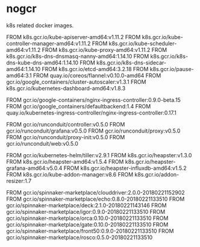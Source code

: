 # nogcr

k8s related docker images.

FROM k8s.gcr.io/kube-apiserver-amd64:v1.11.2
FROM k8s.gcr.io/kube-controller-manager-amd64:v1.11.2
FROM k8s.gcr.io/kube-scheduler-amd64:v1.11.2
FROM k8s.gcr.io/kube-proxy-amd64:v1.11.2
FROM k8s.gcr.io/k8s-dns-dnsmasq-nanny-amd64:1.14.10
FROM k8s.gcr.io/k8s-dns-kube-dns-amd64:1.14.10
FROM k8s.gcr.io/k8s-dns-sidecar-amd64:1.14.10
FROM k8s.gcr.io/etcd-amd64:3.2.18
FROM k8s.gcr.io/pause-amd64:3.1
FROM quay.io/coreos/flannel:v0.10.0-amd64
FROM gcr.io/google_containers/cluster-autoscaler:v1.3.1
FROM k8s.gcr.io/kubernetes-dashboard-amd64:v1.8.3

FROM gcr.io/google-containers/nginx-ingress-controller:0.9.0-beta.15
FROM gcr.io/google_containers/defaultbackend:1.4
FROM quay.io/kubernetes-ingress-controller/nginx-ingress-controller:0.17.1

FROM gcr.io/runconduit/controller:v0.5.0
FROM gcr.io/runconduit/grafana:v0.5.0
FROM gcr.io/runconduit/proxy:v0.5.0
FROM gcr.io/runconduit/proxy-init:v0.5.0
FROM gcr.io/runconduit/web:v0.5.0

FROM gcr.io/kubernetes-helm/tiller:v2.9.1
FROM k8s.gcr.io/heapster:v1.3.0
FROM k8s.gcr.io/heapster-amd64:v1.5.4
FROM k8s.gcr.io/heapster-grafana-amd64:v5.0.4
FROM k8s.gcr.io/heapster-influxdb-amd64:v1.5.2
FROM k8s.gcr.io/kube-addon-manager:v8.6
FROM k8s.gcr.io/addon-resizer:1.7

FROM gcr.io/spinnaker-marketplace/clouddriver:2.0.0-20180221152902
FROM gcr.io/spinnaker-marketplace/echo:0.8.0-20180221133510
FROM gcr.io/spinnaker-marketplace/deck:2.1.0-20180221143146
FROM gcr.io/spinnaker-marketplace/igor:0.9.0-20180221133510
FROM gcr.io/spinnaker-marketplace/orca:0.10.0-20180221133510
FROM gcr.io/spinnaker-marketplace/gate:0.10.0-20180221133510
FROM gcr.io/spinnaker-marketplace/front50:0.9.0-20180221133510
FROM gcr.io/spinnaker-marketplace/rosco:0.5.0-20180221133510
